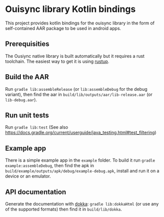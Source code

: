 # Ouisync library Kotlin bindings

This project provides kotlin bindings for the ouisync library in the form of self-contained AAR
package to be used in android apps.

## Prerequisities

The Ousiync native library is built automatically but it requires a rust toolchain. The easiest way
to get it is using [rustup](https://rustup.rs/).

## Build the AAR

Run `gradle lib:assembleRelease` (or `lib:assembleDebug` for the debug variant), then find the aar
in `build/lib/outputs/aar/lib-release.aar` (or `lib-debug.aar`).

## Run unit tests

Run `gradle lib:test` (See also https://docs.gradle.org/current/userguide/java_testing.html#test_filtering)

## Example app

There is a simple example app in the `example` folder. To build it run
`gradle example:assembleDebug`, then find the apk in
`build/example/outputs/apk/debug/example-debug.apk`, install and run it on a device or an emulator.

## API documentation

Generate the documentation with [dokka](https://kotlinlang.org/docs/dokka-introduction.html#0):
`gradle lib:dokkaHtml` (or use any of the supported formats) then find it in `build/lib/dokka`.

